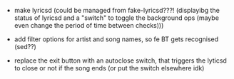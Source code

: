 - make lyricsd (could be managed from fake-lyricsd???! (displayibg the status of lyricsd and a "switch" to toggle the background ops (maybe even change the period of time between checks)))
- add filter options for artist and song names, so fe BT gets recognised (sed??)

- replace the exit button with an autoclose switch, that triggers the lyticsd to close or not if the song ends (or put the switch elsewhere idk)
